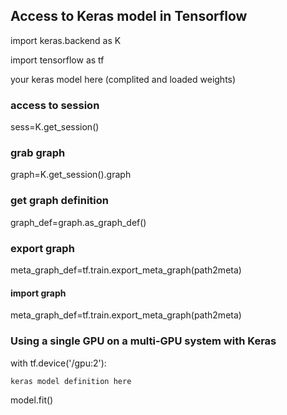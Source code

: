 


## Access to Keras model in Tensorflow


import keras.backend as K

import tensorflow as tf


your keras model here (complited and loaded weights)


### access to session

sess=K.get_session()


### grab graph

graph=K.get_session().graph


### get graph definition
graph_def=graph.as_graph_def()


### export graph
meta_graph_def=tf.train.export_meta_graph(path2meta)


#### import graph
meta_graph_def=tf.train.export_meta_graph(path2meta)


### Using a single GPU on a multi-GPU system with Keras
with tf.device('/gpu:2'):

    keras model definition here


model.fit()  
